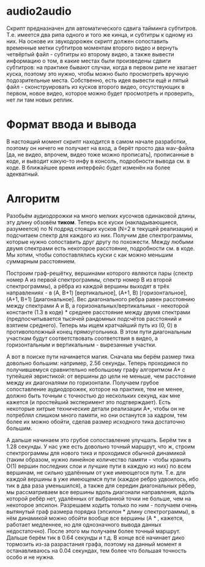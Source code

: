 # audio2audio
Скрипт предназначен для автоматического сдвига тайминга субтитров. Т.е. имеется два рипа одного и того же кинца, и субтитры к одному из них. На основе их звукодорожек скрипт должен сопоставить временные метки субтитров моментам второго видео и вернуть четвёртый файл - субтитры ко второму видео, а также вывести информацию о том, в какие местах были произведены сдвиги субтитров: на практике бывают случаи, когда в первом рипе не хватает куска, поэтому это нужно, чтобы можно было просмотреть вручную подозрительные места. Собственно, есть идея вывести ещё и пятый файл - сконструировать из кусков второго видео, отсутствующих в первом, новое видео, которое можно будет просмотреть и проверить, нет ли там новых реплик.
# Формат ввода и вывода
В настоящий момент скрипт находится в самом начале разработки, поэтому он ничего не получает на вход, а берёт просто два wav-файла [да, не видео, впрочем, видео тоже можно прописать], прописанные в коде, и выводит какую-то инфу в консоль, подробности вывода см. в коде. В ближайшее время интерфейс будет изменён на более адекватный.
# Алгоритм
Разобьём аудиодорожки на много мелких кусочков одинаковой длины, эту длину обзовём <b>тиком</b>. Теперь все куски (накладывающиеся, разумеется) по N подряд стоящих кусков (N=2 в текущей реализации) и подсчитаем спектр для каждого из них. Получим две спектрограммы, которые нужно сопоставить друг другу по похожести. Между любыми двумя спектрами есть некоторое расстояние, подробности см. в коде. Мы хотим, чтобы сопоставлялись куски с как можно меньшим суммарным расстоянием.

Построим граф-решётку, вершинами которого являются пары (спектр номер A из первой спектрограммы, спектр номер B из второй спектрограммы), а рёбра из каждой вершины выходят в трёх направлениях - в (A, B+1) [вертикальное], (A+1, B) [горизонтальное], (A+1, B+1) [диагональное]. Вес диагонального ребра равен расстоянию между спектрами A и B, а горизональных/вертикальных - некоторой константе (1.3 в коде) * среднее расстояние между двумя спектрами (предпосчитывается тысячей рандомных подсчётов расстояний и взятием среднего). Теперь мы ищем кратчайший путь из (0, 0) в противоположный конец прямоугольника. В этом пути диагональным участкам будут соответствовать соответствия в видео, а горизонтальным и вертикальным - вырезанные участки.

А вот в поиске пути начинается магия. Сначала мы берём размер тика довольно большим: например, 2.56 секунды. Теперь проходимся по получившемуся сравнительно небольшому графу алгоритмом A* с тупейшей эвристикой: от вершины до цели не меньше, чем расстояние между их диагоналями по горизонтали. Получаем грубое сопоставление аудиодорожек, которое на практике, тем не менее, должно быть точным с точностью до нескольких секунд, как мне кажется (и простейший эксперимент это подтверждает). Есть некоторые хитрые технические детали реализации A*, чтобы он не потреблял слишком много памяти, но они останутся за кадром, тем более их можно обойти, сделав размер исходного тика достаточно большим.

А дальше начинаем это грубое сопоставление улучшать. Берём тик в 1.28 секунды. У нас уже есть довольно точный маршрут, что ж, строим спектрограммы для нового тика и проходимся обычной динамикой (таким образом, нужно линейное количество памяти - чтобы хранить O(1) вершин последних слои и лучшие пути в каждую из них) по всем вершинам, не сильно удалённым от уже имеющегося пути. Т.е. для каждой вершины в уже имеющемся пути (каждое ребро удвоилось, ибо тик в два раза уменьшился), а также для середин диагональных рёбер, мы рассматриваем все вершины вдоль диагонали направления, вдоль которой ребёр нет, удалённых от выбранной точки не больше, чем на некоторое эпсилон. Разрешаем ходить только по ним - получаем очень вытянутый граф размера порядка (эпсилон * длину спектрограммы), в нём динамикой можно обойти вообще все вершины (A * , кажется, работает медленнее, но для однозначного вывода данных недостаточно). После этого мы получаем более точный маршрут. Дальше берём тик в 0.64 секунды и т.д. В конце всё начинает дико тормозить из-за разрастания графа, поэтому на данный момент я останавливаюсь на 0.04 секундах, тем более что большая точность особо и не нужна.
